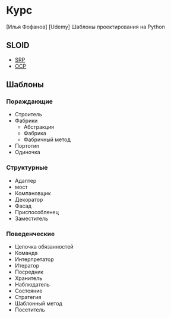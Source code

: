 # Курс

[Илья Фофанов] [Udemy] Шаблоны проектирования на Python

## SLOID

- [SRP](https://github.com/Pauelbel/Courses/blob/main/Design_patterns/SOLID/SRP.py)
- [OCP](https://github.com/Pauelbel/Courses/blob/main/Design_patterns/SOLID/OCP.py)



## Шаблоны
### Пораждающие
- Строитель
- Фабрики 
  - Абстракция
  - Фабрика
  - Фабричный метод
- Портотип
-  Одиночка

### Структурные
- Адаптер
- мост
- Компановщик
- Декоратор
- Фасад
- Приспособленец
- Заместитель

### Поведенческие
- Цепочка обязанностей
- Команда
- Интерпретатор
- Итератор
- Посредник
- Хранитель
- Наблюдатель
- Состояние
- Стратегия
- Шаблонный метод
- Посетитель
